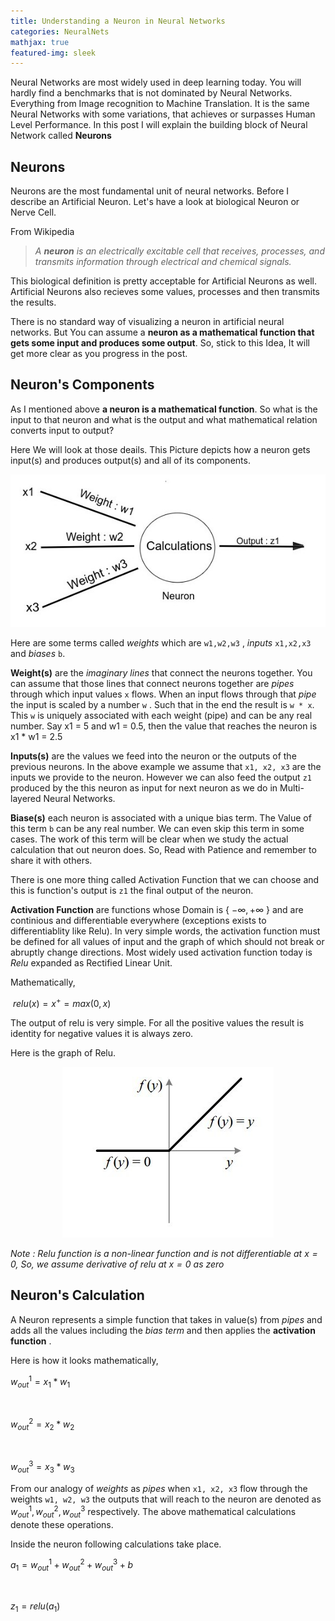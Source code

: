 ```yaml
---
title: Understanding a Neuron in Neural Networks
categories: NeuralNets
mathjax: true
featured-img: sleek
---
```


Neural Networks are most widely used in deep learning today. You will hardly find a benchmarks that is not dominated by Neural Networks. Everything from Image recognition to Machine Translation. It is the same Neural Networks with some variations, that achieves or surpasses Human Level Performance. In this post I will explain the building block of Neural Network called **Neurons**

##  Neurons

Neurons are the most fundamental unit of  neural networks. Before I describe an Artificial Neuron. Let's have a look at biological Neuron or Nerve Cell.

From Wikipedia

> *A **neuron**  is an electrically excitable cell that receives, processes, and transmits information through electrical and chemical signals.*

This biological definition is pretty acceptable for Artificial Neurons as well. Artificial Neurons also recieves some values, processes and then transmits the results.

There is no standard way of visualizing a neuron in artificial neural networks. But You can assume a **neuron as a mathematical function that gets some input and produces some output**. So, stick to this Idea, It will get more clear as you progress in the post.



## Neuron's Components

As I mentioned above **a neuron is a mathematical function**. So what is the input to that neuron and what is the output and what mathematical relation converts input to output?

Here We will look at those deails. This Picture depicts how a neuron gets input(s) and produces output(s) and all of its components.

<p align="center"><img src="https://github.com/coder3101/coder3101.github.com/raw/master/in-post_imgs/understanding-ff-nn/NeuronExpl.jpg"/>

</p>

Here are some terms called *weights* which are `w1,w2,w3` , *inputs* `x1,x2,x3` and *biases* `b`.

**Weight(s)** are the *imaginary lines* that connect the neurons together. You can assume that those lines that connect neurons together are *pipes* through which input values `x` flows. When an input flows through that *pipe* the input is scaled by a number `w` . Such that in the end the result is `w * x`. This `w` is uniquely associated with each weight (pipe) and can be any real number.  Say x1 = 5 and w1 = 0.5, then the value that reaches the neuron is x1 * w1 = 2.5

**Inputs(s)** are the values we feed into the neuron or the outputs of the previous neurons. In the above example we assume that `x1, x2, x3` are the inputs we provide to the neuron. However we can also feed the output `z1` produced by the this neuron as input for next neuron as we do in Multi-layered Neural Networks. 

**Biase(s)** each neuron is associated with a unique bias term. The Value of this term `b` can be any real number. We can even skip this term in some cases. The work of this term will be clear when we study the actual calculation that out neuron does. So, Read with Patience and remember to share it with others.

There is one more thing called Activation Function that we can choose and this is function's output is  `z1` the final output of the neuron.

**Activation Function** are functions whose Domain is { ${-\infty, +\infty}$ } and are continious and differentiable everywhere (exceptions exists to differentiablity like Relu). In very simple words, the activation function must be defined for all values of input and the graph of which should not break or abruptly change directions. Most widely used activation function today is *Relu* expanded as Rectified Linear Unit.

Mathematically,

<p align="center">

​						$relu(x) = x^+ = max(0, x)$

</p>

The output of relu is very simple. For all the positive values the result is identity for negative values it is always zero. 

Here is the graph of Relu.

<p align="center">

<img src="https://github.com/coder3101/coder3101.github.com/raw/master/in-post_imgs/understanding-ff-nn/relu.jpeg"/>

</p>



*Note : Relu function is a non-linear function and is not differentiable at $x=0$, So, we assume derivative of relu at $x=0$ as zero*



## Neuron's Calculation

A Neuron represents a simple function that takes in value(s) from *pipes* and adds all the values including the *bias term* and then applies the **activation function** .

Here is how it looks mathematically,

<p align="center">

$w^1_{out} =  x_1 * w_1$

<br>

$w^2_{out} =  x_2 * w_2$

<br>

$w^3_{out} =  x_3 * w_3$

</p>

From our analogy of *weights* as *pipes* when `x1, x2, x3` flow through the weights `w1, w2, w3` the outputs that will reach to the neuron are denoted as $w^1_{out}, w^2_{out}, w^3_{out}$ respectively. The above mathematical calculations denote these operations. 

Inside the neuron following calculations take place.

<p align="center">

$a_1 = w^1_{out} + w^2_{out} + w^3_{out} + b$

<br>

$z_1 = relu (a_1)$

</p>





